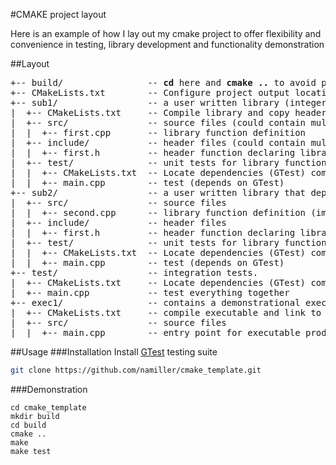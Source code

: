 #CMAKE project layout

Here is an example of how I lay out my cmake project to offer flexibility and convenience in testing, library development and functionality demonstration

##Layout
<pre>
+-- build/                -- <b>cd</b> here and <b>cmake ..</b> to avoid poluting workspace.
+-- CMakeLists.txt        -- Configure project output location variables and load subprojects
+-- sub1/                 -- a user written library (integer addition)
|  +-- CMakeLists.txt     -- Compile library and copy headers to group loc. (also load test subproject)
|  +-- src/               -- source files (could contain multiple files)
|  |  +-- first.cpp       -- library function definition 
|  +-- include/           -- header files (could contain multiple files)
|  |  +-- first.h         -- header function declaring library api
|  +-- test/              -- unit tests for library functionality
|  |  +-- CMakeLists.txt  -- Locate dependencies (GTest) compile and add test
|  |  +-- main.cpp        -- test (depends on GTest)
+-- sub2/                 -- a user written library that depends on sub1 (buggy integer multiplication)
|  +-- src/               -- source files
|  |  +-- second.cpp      -- library function definition (imports sub1/first.h as expected)
|  +-- include/           -- header files
|  |  +-- first.h         -- header function declaring library api
|  +-- test/              -- unit tests for library functionality (note that one test will fail here)
|  |  +-- CMakeLists.txt  -- Locate dependencies (GTest) compile and add test
|  |  +-- main.cpp        -- test (depends on GTest)
+-- test/                 -- integration tests.
|  +-- CMakeLists.txt     -- Locate dependencies (GTest) compile and link
|  +-- main.cpp           -- test everything together
+-- exec1/                -- contains a demonstrational executable that depends on sub1 and sub2
|  +-- CMakeLists.txt     -- compile executable and link to the library products
|  +-- src/               -- source files
|  |  +-- main.cpp        -- entry point for executable product
</pre>

##Usage
###Installation
Install [GTest](https://github.com/google/googletest) testing suite 
```bash
git clone https://github.com/namiller/cmake_template.git
```
###Demonstration
```
cd cmake_template
mkdir build
cd build
cmake ..
make
make test
```

